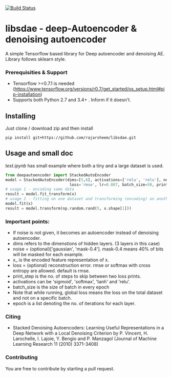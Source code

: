 [![Build Status](https://travis-ci.org/rajarsheem/libsdae.svg?branch=master)](https://travis-ci.org/rajarsheem/libsdae)
# libsdae - deep-Autoencoder & denoising autoencoder

A simple Tensorflow based library for Deep autoencoder and denoising AE. Library follows sklearn style.

### Prerequisities & Support
* Tensorflow >=0.7.1 is needed (https://www.tensorflow.org/versions/r0.7/get_started/os_setup.html#pip-installation)
* Supports both Python 2.7 and 3.4+ . Inform if it doesn't.

## Installing

Just clone / download zip and then install
```
pip install git+https://github.com/rajarsheem/libsdae.git
```

## Usage and small doc
<i>test.ipynb</i> has small example where both a tiny and a large dataset is used.

```python
from deepautoencoder import StackedAutoEncoder
model = StackedAutoEncoder(dims=[5,6], activations=['relu', 'relu'], noise='gaussian', epoch=[10000,500],
                            loss='rmse', lr=0.007, batch_size=50, print_step=2000)
# usage 1 - encoding same data                           
result = model.fit_transform(x)
# usage 2 - fitting on one dataset and transforming (encoding) on another data
model.fit(x)
result = model.transform(np.random.rand(5, x.shape[1]))
```
### Important points:
* If noise is not given, it becomes an autoencoder instead of denoising autoencoder.
* dims refers to the dimenstions of hidden layers. (3 layers in this case)
* noise = (optional)['gaussian', 'mask-0.4']. mask-0.4 means 40% of bits will be masked for each example.
* x_ is the encoded feature representation of x.
* loss = (optional) reconstruction error. rmse or softmax with cross entropy are allowed. default is rmse.
* print_step is the no. of steps to skip between two loss prints.
* activations can be 'sigmoid', 'softmax', 'tanh' and 'relu'.
* batch_size is the size of batch in every epoch
* Note that while running, global loss means the loss on the total dataset and not on a specific batch.
* epoch is a list denoting the no. of iterations for each layer.

### Citing

* Stacked Denoising Autoencoders: Learning Useful Representations in a Deep Network with a Local Denoising Criterion
  by P. Vincent, H. Larochelle, I. Lajoie, Y. Bengio and P. Manzagol (Journal of Machine Learning Research 11 (2010) 3371-3408)

### Contributing
You are free to contribute by starting a pull request.
